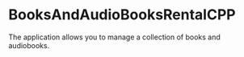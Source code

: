 # BooksAndAudioBooksRentalCPP
 The application allows you to manage a collection of books and audiobooks.
